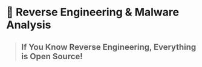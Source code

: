 # 🐉 Reverse Engineering & Malware Analysis

> ## If You Know Reverse Engineering, Everything is Open Source!



